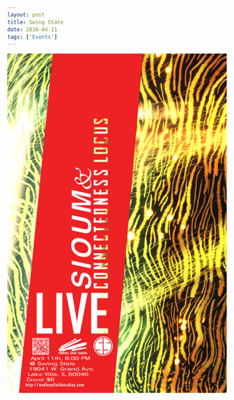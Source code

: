 ```yaml
---
layout: post
title: Swing State
date: 2010-04-11
tags: ['Events']
---
```

![Swing State](/assets/images/2010-04-11.jpg)
